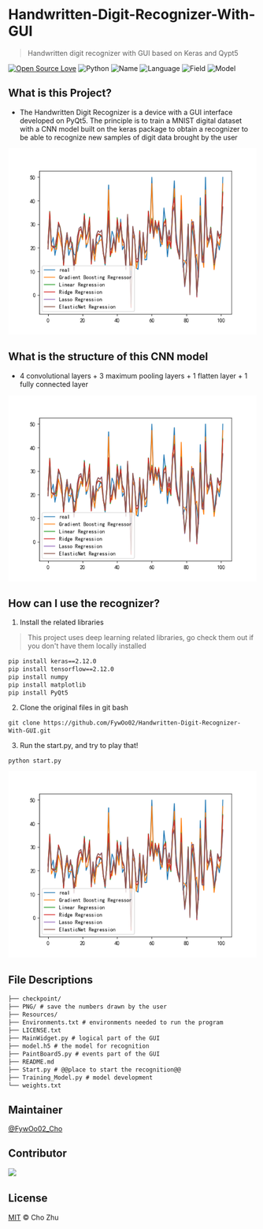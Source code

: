# Handwritten-Digit-Recognizer-With-GUI
> Handwritten digit recognizer with GUI based on Keras and Qypt5

[![Open Source Love](https://badges.frapsoft.com/os/v2/open-source.svg?v=103)](https://github.com/FywOo02/Boston-House-Pricing-Forecast) 
![Python](https://img.shields.io/badge/python-3.10-519dd9.svg?v=103)
![Name](https://badgen.net/badge/Author/FywOo02/orange?)
![Language](https://badgen.net/badge/Language/English/pink?)
![Field](https://badgen.net/badge/Field/DeepLearning/blue?)
![Model](https://badgen.net/badge/Model/CNN/green?)

## What is this Project?
- The Handwritten Digit Recognizer is a device with a GUI interface developed on PyQt5. The principle is to train a MNIST digital dataset with a CNN model built on the keras package to obtain a recognizer to be able to recognize new samples of digit data brought by the user

<div align=center>
<img src="https://github.com/FywOo02/Boston-House-Pricing-Forecast/blob/master/myplot.png">
</div>

## What is the structure of this CNN model
- 4 convolutional layers + 3 maximum pooling layers + 1 flatten layer + 1 fully connected layer
<div align=center>
<img src="https://github.com/FywOo02/Boston-House-Pricing-Forecast/blob/master/myplot.png">
</div>


## How can I use the recognizer?
1. Install the related libraries
> This project uses deep learning related libraries, go check them out if you don't have them locally installed
```
pip install keras==2.12.0
pip install tensorflow==2.12.0
pip install numpy
pip install matplotlib
pip install PyQt5
```
2. Clone the original files in git bash
```
git clone https://github.com/FywOo02/Handwritten-Digit-Recognizer-With-GUI.git
```
3. Run the start.py, and try to play that!
```
python start.py
```
<div align=center>
<img src="https://github.com/FywOo02/Boston-House-Pricing-Forecast/blob/master/myplot.png">
</div>

## File Descriptions
```
├── checkpoint/ 
├── PNG/ # save the numbers drawn by the user
├── Resources/
├── Environments.txt # environments needed to run the program
├── LICENSE.txt 
├── MainWidget.py # logical part of the GUI
├── model.h5 # the model for recognition
├── PaintBoard5.py # events part of the GUI
├── README.md
├── Start.py # @@place to start the recognition@@
├── Training_Model.py # model development
└── weights.txt
```

## Maintainer
[@FywOo02_Cho](https://github.com/FywOo02)

## Contributor
<a href="https://github.com/FywOo02">
  <img src="https://github.com/FywOo02.png?size=50">
</a>

## License
[MIT](https://github.com/FywOo02/Handwritten-Digit-Recognizer-With-GUI/blob/main/LICENSE) © Cho Zhu